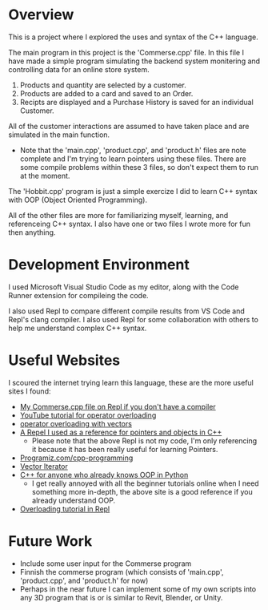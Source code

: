 # Overview

This is a project where I explored the uses and syntax of the C++ language.

The main program in this project is the 'Commerse.cpp' file. In this file I have made a simple program simulating the backend system monitering and controlling data for an online store system.

1. Products and quantity are selected by a customer.
2. Products are added to a card and saved to an Order.
3. Recipts are displayed and a Purchase History is saved for an individual Customer.

All of the customer interactions are assumed to have taken place and are simulated in the main function.

* Note that the 'main.cpp', 'product.cpp', and 'product.h' files are note complete and I'm trying to learn pointers using these files. There are some compile problems within these 3 files, so don't expect them to run at the moment.

The 'Hobbit.cpp' program is just a simple exercize I did to learn C++ syntax with OOP (Object Oriented Programming).

All of the other files are more for familiarizing myself, learning, and referenceing C++ syntax. I also have one or two files I wrote more for fun then anything.

</pre>

# Development Environment

I used Microsoft Visual Studio Code as my editor, along with the Code Runner extension for compileing the code.

I also used Repl to compare different compile results from VS Code and Repl's clang compiler. I also used Repl for some collaboration with others to help me understand complex C++ syntax.

# Useful Websites

I scoured the internet trying learn this language, these are the more useful sites I found:

* [My Commerse.cpp file on Repl if you don't have a compiler](https://replit.com/@TheMaughan/Commerce)
* [YouTube tutorial for operator overloading]([https://youtu.be/BO2KagRMS3M](https://youtu.be/BO2KagRMS3M))
* [operator overloading with vectors](https://www.cplusplus.com/forum/beginner/127918/)
* [A Repel I used as a reference for pointers and objects in C++](https://replit.com/@cmacbeth/Objects)
  * Please note that the above Repl is not my code, I'm only referencing it because it has been really useful for learning Pointers.
* [Programiz.com/cpp-programming](https://www.programiz.com/cpp-programming)
* [Vector Iterator](https://riptutorial.com/cplusplus/example/7877/vector-iterator)
* [C++ for anyone who already knows OOP in Python](https://runestone.academy/runestone/books/published/cpp4python/index.html)
  * I get really annoyed with all the beginner tutorials online when I need something more in-depth, the above site is a good reference if you already understand OOP.
* [Overloading tutorial in Repl](https://replit.com/talk/learn/Overloading-Operators-in-C/35455)

# Future Work

* Include some user input for the Commerse program
* Finnish the commerse program (which consists of 'main.cpp', 'product.cpp', and 'product.h' for now)
* Perhaps in the near future I can implement some of my own scripts into any 3D program that is or is similar to Revit, Blender, or Unity.
